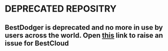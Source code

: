 # DEPRECATED REPOSITRY
## BestDodger is deprecated and no more in use by users across the world. Open <a href="https://github.com/bestmat-inc/bestcloud-bestmat/issues">this</a> link to raise an issue for BestCloud
